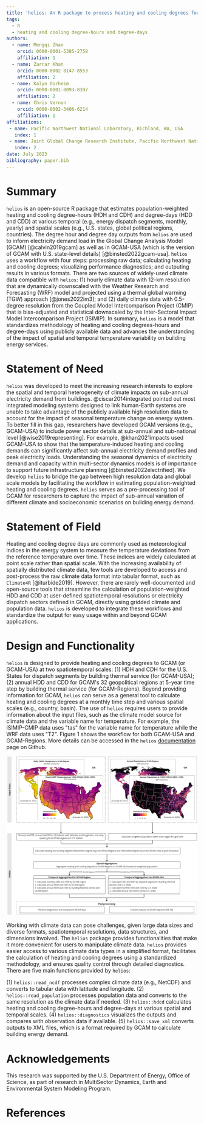 ```yaml
---
title: 'helios: An R package to process heating and cooling degrees for GCAM'
tags:
  - R
  - heating and cooling degree-hours and degree-days
authors:
  - name: Mengqi Zhao
    orcid: 0000-0001-5385-2758
    affiliation: 1
  - name: Zarrar Khan
    orcid: 0000-0002-8147-8553
    affiliation: 2
  - name: Kalyn Dorheim
    orcid: 0000-0001-8093-8397
    affiliation: 2
  - name: Chris Vernon
    orcid: 0000-0002-3406-6214
    affiliation: 1
affiliations:
 - name: Pacific Northwest National Laboratory, Richland, WA, USA
   index: 1
 - name: Joint Global Change Research Institute, Pacific Northwest National Laboratory, College Park, MD, USA
   index: 2
date: July 2023
bibliography: paper.bib
---
```


# Summary

`helios` is an open-source R package that estimates population-weighted heating and cooling degree-hours (HDH and CDH) and degree-days (HDD and CDD) at various temporal (e.g., energy dispatch segments, monthly, yearly) and spatial scales (e.g., U.S. states, global political regions, countries). The degree hour and degree day outputs from `helios` are used to inform electricity demand load in the Global Change Analysis Model (GCAM) [@calvin2019gcam] as well as in GCAM-USA (which is the version of GCAM with U.S. state-level details) [@binsted2022gcam-usa]. `helios` uses a workflow with four steps: processing raw data; calculating heating and cooling degrees; visualizing performance diagnostics; and outputing results in various formats. There are two sources of widely-used climate data compatible with `helios`: (1) hourly climate data with 12-km resolution that are dynamically downscaled with the Weather Research and Forecasting (WRF) model and projected using a thermal global warming (TGW) approach [@jones2022im3]; and (2) daily climate data with 0.5-degree resolution from the Coupled Model Intercomparison Project (CMIP) that is bias-adjusted and statistical downscaled by the Inter-Sectoral Impact Model Intercomparison Project (ISIMIP). In summary, `helios` is a model that standardizes methodology of heating and cooling degrees-hours and degree-days using publicly available data and advances the understanding of the impact of spatial and temporal temperature variability on building energy services.

# Statement of Need

`helios` was developed to meet the increasing research interests to explore the spatial and temporal heterogeneity of climate impacts on sub-annual electricity demand from buildings. @ciscar2014integrated pointed out most integrated modeling systems designed to link human-Earth systems are unable to take advantage of the publicly available high resolution data to account for the impact of seasonal temperature change on energy system. To better fill in this gap, researchers have developed GCAM versions (e.g., GCAM-USA) to include power sector details at sub-annual and sub-national level [@wise2019representing]. For example, @khan2021impacts used GCAM-USA to show that the temperature-induced heating and cooling demands can significantly affect sub-annual electricity demand profiles and peak electricity loads. Understanding the seasonal dynamics of electricity demand and capacity within multi-sector dynamics models is of importance to support future infrastructure planning [@binsted2022electrified]. We develop `helios` to bridge the gap between high resolution data and global scale models by facilitating the workflow in estimating population-weighted heating and cooling degrees. `helios` serves as a pre-processing tool of GCAM for researchers to capture the impact of sub-annual variation of different climate and socioeconomic scenarios on building energy demand.

# Statement of Field

Heating and cooling degree days are commonly used as meteorological indices in the energy system to measure the temperature deviations from the reference temperature over time. These indices are widely calculated at point scale rather than spatial scale. With the increasing availability of spatially distributed climate data, few tools are developed to access and post-process the raw climate data format into tabular format, such as `Climate4R` [@iturbide2019]. However, there are rarely well-documented and open-source tools that streamline the calculation of population-weighted HDD and CDD at user-defined spatiotemporal resolutions or electricity dispatch sectors defined in GCAM, directly using gridded climate and population data. `helios` is developed to integrate these workflows and standardize the output for easy usage within and beyond GCAM applications.

# Design and Functionality

`helios` is designed to provide heating and cooling degrees to GCAM (or GCAM-USA) at two spatiotemporal scales: (1) HDH and CDH for the U.S. States for dispatch segments by building thermal service (for GCAM-USA); (2) annual HDD and CDD for GCAM's 32 geopolitical regions at 5-year time step by building thermal service (for GCAM-Regions). Beyond providing information for GCAM, `helios` can serve as a general tool to calculate heating and cooling degrees at a monthly time step and various spatial scales (e.g., country, basin). The use of `helios` requires users to provide information about the input files, such as the climate model source for climate data and the variable name for temperature. For example, the ISIMIP-CMIP data uses "tas" for the variable name for temperature while the WRF data uses "T2". Figure 1 shows the workflow for both GCAM-USA and GCAM-Regions. More details can be accessed in the `helios` [documentation](https://jgcri.github.io/helios/index.html) page on Github.

![An example of the helios workflow using two types of input datasets (e.g., global data from CMIP6 and CONUS data from WRF). This demonstration showcases helios' capability to generate heating and cooling degrees by GCAM region or U.S. States, among other spatiotemporal scales. \label{fig:1}](Fig1_helios_workflow.jpg)

Working with climate data can pose challenges, given large data sizes and diverse formats, spatiotemporal resolutions, data structures, and dimensions involved. The `helios` package provides functionalities that make it more convenient for users to manipulate climate data. `helios` provides easier access to various climate data types in a simplified format, facilitates the calculation of heating and cooling degrees using a standardized methodology, and ensures quality control through detailed diagnostics. There are five main functions provided by `helios`:

(1) `helios::read_ncdf` processes complex climate data (e.g., NetCDF) and converts to tabular data with latitude and longitude.
(2) `helios::read_population` processes population data and converts to the same resolution as the climate data if needed.
(3) `helios::hdcd` calculates heating and cooling degree-hours and degree-days at various spatial and temporal scales.
(4) `helios::diagnostics` visualizes the outputs and compares with observation data if available.
(5) `helios::save_xml` converts outputs to XML files, which is a format required by GCAM to calculate building energy demand.

# Acknowledgements

This research was supported by the U.S. Department of Energy, Office of Science, as part of research in MultiSector Dynamics, Earth and Environmental System Modeling Program.

# References
